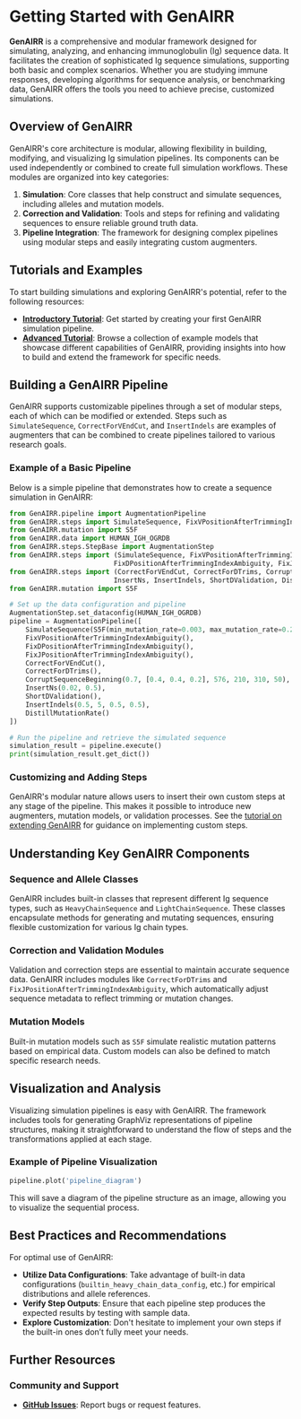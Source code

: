# Getting Started with GenAIRR

**GenAIRR** is a comprehensive and modular framework designed for simulating, analyzing, and enhancing immunoglobulin (Ig) sequence data. It facilitates the creation of sophisticated Ig sequence simulations, supporting both basic and complex scenarios. Whether you are studying immune responses, developing algorithms for sequence analysis, or benchmarking data, GenAIRR offers the tools you need to achieve precise, customized simulations.

## Overview of GenAIRR

GenAIRR's core architecture is modular, allowing flexibility in building, modifying, and visualizing Ig simulation pipelines. Its components can be used independently or combined to create full simulation workflows. These modules are organized into key categories:

1. **Simulation**: Core classes that help construct and simulate sequences, including alleles and mutation models.
2. **Correction and Validation**: Tools and steps for refining and validating sequences to ensure reliable ground truth data.
3. **Pipeline Integration**: The framework for designing complex pipelines using modular steps and easily integrating custom augmenters.

## Tutorials and Examples

To start building simulations and exploring GenAIRR's potential, refer to the following resources:

- **[Introductory Tutorial](tutorials/Quick%20Start%20Guide.ipynb)**: Get started by creating your first GenAIRR simulation pipeline.
- **[Advanced Tutorial](tutorials/Advanced%20Custom%20Generation.ipynb)**: Browse a collection of example models that showcase different capabilities of GenAIRR, providing insights into how to build and extend the framework for specific needs.

## Building a GenAIRR Pipeline

GenAIRR supports customizable pipelines through a set of modular steps, each of which can be modified or extended. Steps such as `SimulateSequence`, `CorrectForVEndCut`, and `InsertIndels` are examples of augmenters that can be combined to create pipelines tailored to various research goals.

### Example of a Basic Pipeline

Below is a simple pipeline that demonstrates how to create a sequence simulation in GenAIRR:

```python
from GenAIRR.pipeline import AugmentationPipeline
from GenAIRR.steps import SimulateSequence, FixVPositionAfterTrimmingIndexAmbiguity
from GenAIRR.mutation import S5F
from GenAIRR.data import HUMAN_IGH_OGRDB
from GenAIRR.steps.StepBase import AugmentationStep
from GenAIRR.steps import (SimulateSequence, FixVPositionAfterTrimmingIndexAmbiguity, 
                          FixDPositionAfterTrimmingIndexAmbiguity, FixJPositionAfterTrimmingIndexAmbiguity)
from GenAIRR.steps import (CorrectForVEndCut, CorrectForDTrims, CorruptSequenceBeginning, 
                          InsertNs, InsertIndels, ShortDValidation, DistillMutationRate)
from GenAIRR.mutation import S5F

# Set up the data configuration and pipeline
AugmentationStep.set_dataconfig(HUMAN_IGH_OGRDB)
pipeline = AugmentationPipeline([
    SimulateSequence(S5F(min_mutation_rate=0.003, max_mutation_rate=0.25), True),
    FixVPositionAfterTrimmingIndexAmbiguity(),
    FixDPositionAfterTrimmingIndexAmbiguity(),
    FixJPositionAfterTrimmingIndexAmbiguity(),
    CorrectForVEndCut(),
    CorrectForDTrims(),
    CorruptSequenceBeginning(0.7, [0.4, 0.4, 0.2], 576, 210, 310, 50),
    InsertNs(0.02, 0.5),
    ShortDValidation(),
    InsertIndels(0.5, 5, 0.5, 0.5),
    DistillMutationRate()
])

# Run the pipeline and retrieve the simulated sequence
simulation_result = pipeline.execute()
print(simulation_result.get_dict())
```

### Customizing and Adding Steps

GenAIRR's modular nature allows users to insert their own custom steps at any stage of the pipeline. This makes it possible to introduce new augmenters, mutation models, or validation processes. See the [tutorial on extending GenAIRR](tutorials/extend_tutorial) for guidance on implementing custom steps.

## Understanding Key GenAIRR Components

### Sequence and Allele Classes

GenAIRR includes built-in classes that represent different Ig sequence types, such as `HeavyChainSequence` and `LightChainSequence`. These classes encapsulate methods for generating and mutating sequences, ensuring flexible customization for various Ig chain types.

### Correction and Validation Modules

Validation and correction steps are essential to maintain accurate sequence data. GenAIRR includes modules like `CorrectForDTrims` and `FixJPositionAfterTrimmingIndexAmbiguity`, which automatically adjust sequence metadata to reflect trimming or mutation changes.

### Mutation Models

Built-in mutation models such as `S5F` simulate realistic mutation patterns based on empirical data. Custom models can also be defined to match specific research needs.

## Visualization and Analysis

Visualizing simulation pipelines is easy with GenAIRR. The framework includes tools for generating GraphViz representations of pipeline structures, making it straightforward to understand the flow of steps and the transformations applied at each stage.

### Example of Pipeline Visualization

```python
pipeline.plot('pipeline_diagram')
```

This will save a diagram of the pipeline structure as an image, allowing you to visualize the sequential process.

## Best Practices and Recommendations

For optimal use of GenAIRR:

- **Utilize Data Configurations**: Take advantage of built-in data configurations (`builtin_heavy_chain_data_config`, etc.) for empirical distributions and allele references.
- **Verify Step Outputs**: Ensure that each pipeline step produces the expected results by testing with sample data.
- **Explore Customization**: Don't hesitate to implement your own steps if the built-in ones don’t fully meet your needs.

## Further Resources

### Community and Support

- **[GitHub Issues](https://github.com/MuteJester/GenAIRR/issues)**: Report bugs or request features.

